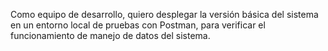 Como equipo de desarrollo, quiero desplegar la versión básica del sistema en un entorno local de pruebas con Postman, para verificar el funcionamiento de manejo de datos del sistema.

